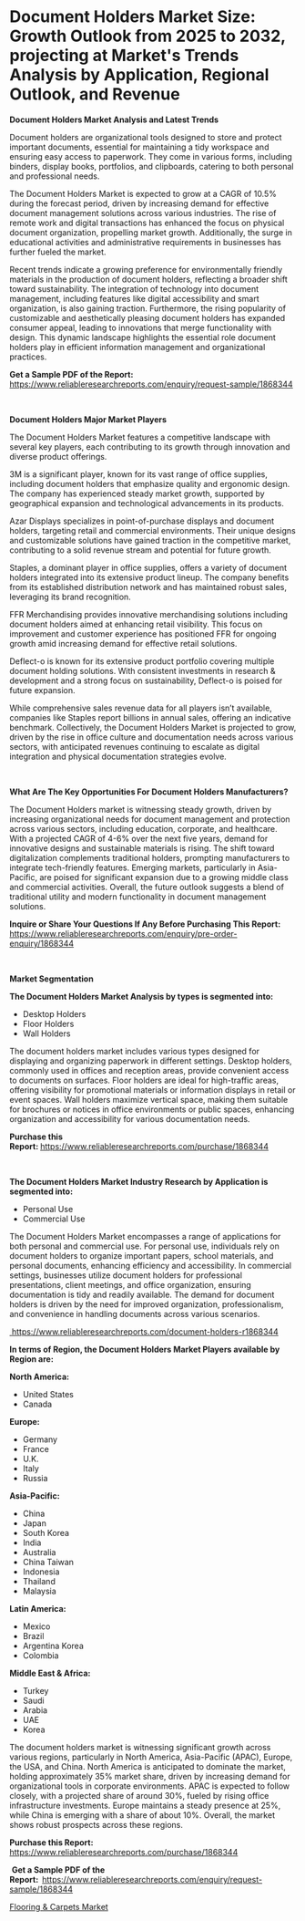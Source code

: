 <p><h1>Document Holders Market Size: Growth Outlook from 2025 to 2032, projecting at Market's Trends Analysis by Application, Regional Outlook, and Revenue</h1></p><p><strong>Document Holders Market Analysis and Latest Trends</strong></p>
<p><p>Document holders are organizational tools designed to store and protect important documents, essential for maintaining a tidy workspace and ensuring easy access to paperwork. They come in various forms, including binders, display books, portfolios, and clipboards, catering to both personal and professional needs.</p><p>The Document Holders Market is expected to grow at a CAGR of 10.5% during the forecast period, driven by increasing demand for effective document management solutions across various industries. The rise of remote work and digital transactions has enhanced the focus on physical document organization, propelling market growth. Additionally, the surge in educational activities and administrative requirements in businesses has further fueled the market.</p><p>Recent trends indicate a growing preference for environmentally friendly materials in the production of document holders, reflecting a broader shift toward sustainability. The integration of technology into document management, including features like digital accessibility and smart organization, is also gaining traction. Furthermore, the rising popularity of customizable and aesthetically pleasing document holders has expanded consumer appeal, leading to innovations that merge functionality with design. This dynamic landscape highlights the essential role document holders play in efficient information management and organizational practices.</p></p>
<p><strong>Get a Sample PDF of the Report:&nbsp;</strong> <a href="https://www.reliableresearchreports.com/enquiry/request-sample/1868344?utm_campaign=3265&utm_medium=2&utm_source=Github&utm_content=ia&utm_term=04042025&utm_id=document-holders">https://www.reliableresearchreports.com/enquiry/request-sample/1868344</a></p>
<p>&nbsp;</p>
<p><strong>Document Holders Major Market Players</strong></p>
<p><p>The Document Holders Market features a competitive landscape with several key players, each contributing to its growth through innovation and diverse product offerings. </p><p>3M is a significant player, known for its vast range of office supplies, including document holders that emphasize quality and ergonomic design. The company has experienced steady market growth, supported by geographical expansion and technological advancements in its products.</p><p>Azar Displays specializes in point-of-purchase displays and document holders, targeting retail and commercial environments. Their unique designs and customizable solutions have gained traction in the competitive market, contributing to a solid revenue stream and potential for future growth.</p><p>Staples, a dominant player in office supplies, offers a variety of document holders integrated into its extensive product lineup. The company benefits from its established distribution network and has maintained robust sales, leveraging its brand recognition.</p><p>FFR Merchandising provides innovative merchandising solutions including document holders aimed at enhancing retail visibility. This focus on improvement and customer experience has positioned FFR for ongoing growth amid increasing demand for effective retail solutions.</p><p>Deflect-o is known for its extensive product portfolio covering multiple document holding solutions. With consistent investments in research & development and a strong focus on sustainability, Deflect-o is poised for future expansion.</p><p>While comprehensive sales revenue data for all players isn’t available, companies like Staples report billions in annual sales, offering an indicative benchmark. Collectively, the Document Holders Market is projected to grow, driven by the rise in office culture and documentation needs across various sectors, with anticipated revenues continuing to escalate as digital integration and physical documentation strategies evolve.</p></p>
<p>&nbsp;</p>
<p><strong>What Are The Key Opportunities For Document Holders Manufacturers?</strong></p>
<p><p>The Document Holders market is witnessing steady growth, driven by increasing organizational needs for document management and protection across various sectors, including education, corporate, and healthcare. With a projected CAGR of 4-6% over the next five years, demand for innovative designs and sustainable materials is rising. The shift toward digitalization complements traditional holders, prompting manufacturers to integrate tech-friendly features. Emerging markets, particularly in Asia-Pacific, are poised for significant expansion due to a growing middle class and commercial activities. Overall, the future outlook suggests a blend of traditional utility and modern functionality in document management solutions.</p></p>
<p><strong>Inquire or Share Your Questions If Any Before Purchasing This Report:</strong> <a href="https://www.reliableresearchreports.com/enquiry/pre-order-enquiry/1868344?utm_campaign=3265&utm_medium=2&utm_source=Github&utm_content=ia&utm_term=04042025&utm_id=document-holders">https://www.reliableresearchreports.com/enquiry/pre-order-enquiry/1868344</a></p>
<p>&nbsp;</p>
<p><strong>Market Segmentation</strong></p>
<p><strong>The Document Holders Market Analysis by types is segmented into:</strong></p>
<p><ul><li>Desktop Holders</li><li>Floor Holders</li><li>Wall Holders</li></ul></p>
<p><p>The document holders market includes various types designed for displaying and organizing paperwork in different settings. Desktop holders, commonly used in offices and reception areas, provide convenient access to documents on surfaces. Floor holders are ideal for high-traffic areas, offering visibility for promotional materials or information displays in retail or event spaces. Wall holders maximize vertical space, making them suitable for brochures or notices in office environments or public spaces, enhancing organization and accessibility for various documentation needs.</p></p>
<p><strong>Purchase this Report:&nbsp;</strong><a href="https://www.reliableresearchreports.com/purchase/1868344?utm_campaign=3265&utm_medium=2&utm_source=Github&utm_content=ia&utm_term=04042025&utm_id=document-holders">https://www.reliableresearchreports.com/purchase/1868344</a></p>
<p>&nbsp;</p>
<p><strong>The Document Holders Market Industry Research by Application is segmented into:</strong></p>
<p><ul><li>Personal Use</li><li>Commercial Use</li></ul></p>
<p><p>The Document Holders Market encompasses a range of applications for both personal and commercial use. For personal use, individuals rely on document holders to organize important papers, school materials, and personal documents, enhancing efficiency and accessibility. In commercial settings, businesses utilize document holders for professional presentations, client meetings, and office organization, ensuring documentation is tidy and readily available. The demand for document holders is driven by the need for improved organization, professionalism, and convenience in handling documents across various scenarios.</p></p>
<p><a href="https://www.reliableresearchreports.com/document-holders-r1868344?utm_campaign=3265&utm_medium=2&utm_source=Github&utm_content=ia&utm_term=04042025&utm_id=document-holders">&nbsp;https://www.reliableresearchreports.com/document-holders-r1868344</a></p>
<p><strong>In terms of Region, the Document Holders Market Players available by Region are:</strong></p>
<p>
    <p> <strong> North America: </strong>
        <ul>
            <li>United States</li>
            <li>Canada</li>
        </ul>
        </p> 
    <p> <strong> Europe: </strong>
        <ul>
            <li>Germany</li>
            <li>France</li>
            <li>U.K.</li>
            <li>Italy</li>
            <li>Russia</li>
        </ul>
        </p> 
    <p> <strong> Asia-Pacific: </strong>
        <ul>
            <li>China</li>
            <li>Japan</li>
            <li>South Korea</li>
            <li>India</li>
            <li>Australia</li>
            <li>China Taiwan</li>
            <li>Indonesia</li>
            <li>Thailand</li>
            <li>Malaysia</li>
        </ul>
        </p> 
    <p> <strong> Latin America: </strong>
        <ul>
            <li>Mexico</li>
            <li>Brazil</li>
            <li>Argentina Korea</li>
            <li>Colombia</li>
        </ul>
        </p> 
    <p> <strong> Middle East & Africa: </strong>
        <ul>
            <li>Turkey</li>
            <li>Saudi</li>
            <li>Arabia</li>
            <li>UAE</li>
            <li>Korea</li>
        </ul>
    </p>
    </p>
<p><p>The document holders market is witnessing significant growth across various regions, particularly in North America, Asia-Pacific (APAC), Europe, the USA, and China. North America is anticipated to dominate the market, holding approximately 35% market share, driven by increasing demand for organizational tools in corporate environments. APAC is expected to follow closely, with a projected share of around 30%, fueled by rising office infrastructure investments. Europe maintains a steady presence at 25%, while China is emerging with a share of about 10%. Overall, the market shows robust prospects across these regions.</p></p>
<p><strong>Purchase this Report: </strong><a href="https://www.reliableresearchreports.com/purchase/1868344?utm_campaign=3265&utm_medium=2&utm_source=Github&utm_content=ia&utm_term=04042025&utm_id=document-holders">https://www.reliableresearchreports.com/purchase/1868344</a></p>
<p>&nbsp;<strong>Get a Sample PDF of the Report:&nbsp;&nbsp;</strong><a href="https://www.reliableresearchreports.com/enquiry/request-sample/1868344?utm_campaign=3265&utm_medium=2&utm_source=Github&utm_content=ia&utm_term=04042025&utm_id=document-holders">https://www.reliableresearchreports.com/enquiry/request-sample/1868344</a></p>
<p><strong></strong></p>
<p><p><a href="https://github.com/shamyzinniwl/Market-Research-Report-List-1/blob/main/flooring-carpets-market.md?utm_campaign=3265&utm_medium=2&utm_source=Github&utm_content=ia&utm_term=04042025&utm_id=document-holders">Flooring & Carpets Market</a></p></p>